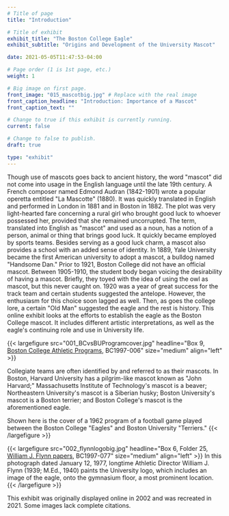 ```yaml
---
# Title of page
title: "Introduction"

# Title of exhibit
exhibit_title: "The Boston College Eagle"
exhibit_subtitle: "Origins and Development of the University Mascot"

date: 2021-05-05T11:47:53-04:00

# Page order (1 is 1st page, etc.)
weight: 1 

# Big image on first page.
front_image: "015_mascotbig.jpg" # Replace with the real image
front_caption_headline: "Introduction: Importance of a Mascot"
front_caption_text: ""

# Change to true if this exhibit is currently running.
current: false

# Change to false to publish.
draft: true

type: "exhibit"
---
```


Though use of mascots goes back to ancient history, the word "mascot" did not come into usage in the English language until the late 19th century. A French composer named Edmond Audran (1842-1901) wrote a popular operetta entitled "La Mascotte" (1880). It was quickly translated in English and performed in London in 1881 and in Boston in 1882. The plot was very light-hearted fare concerning a rural girl who brought good luck to whoever possessed her, provided that she remained uncorrupted. The term, translated into English as "mascot" and used as a noun, has a notion of a person, animal or thing that brings good luck. It quickly became employed by sports teams. Besides serving as a good luck charm, a mascot also provides a school with an added sense of identity. In 1889, Yale University became the first American university to adopt a mascot, a bulldog named "Handsome Dan." Prior to 1921, Boston College did not have an official mascot. Between 1905-1910, the student body began voicing the desirability of having a mascot. Briefly, they toyed with the idea of using the owl as mascot, but this never caught on. 1920 was a year of great success for the track team and certain students suggested the antelope. However, the enthusiasm for this choice soon lagged as well. Then, as goes the college lore, a certain "Old Man" suggested the eagle and the rest is history. This online exhibit looks at the efforts to establish the eagle as the Boston College mascot. It includes different artistic interpretations, as well as the eagle's continuing role and use in University life.

{{< largefigure src="001_BCvsBUProgramcover.jpg"
                headline="Box 9, [Boston College Athletic Programs](https://bc-primo.hosted.exlibrisgroup.com/permalink/f/l6ucgu/ALMA-BC21470522600001021), BC1997-006"
                size="medium"
                align="left" >}}

Collegiate teams are often identified by and referred to as their mascots. In Boston, Harvard University has a pilgrim-like mascot known as "John Harvard;" Massachusetts Institute of Technology's mascot is a beaver; Northeastern University's mascot is a Siberian husky; Boston University's mascot is a Boston terrier; and Boston College's mascot is the aforementioned eagle. 

Shown here is the cover of a 1962 program of a football game played between the Boston College "Eagles" and Boston University "Terriers."
{{< /largefigure >}}

{{< largefigure src="002_flynnlogobig.jpg"
                headline="Box 6, Folder 25, [William J. Flynn papers](https://bc-primo.hosted.exlibrisgroup.com/permalink/f/l6ucgu/ALMA-BC21345767470001021), BC1997-077"
                size="medium"
                align="left" >}}
In this photograph dated January 12, 1977, longtime Athletic Director William J. Flynn (1939; M.Ed., 1940) paints the University logo, which includes an image of the eagle, onto the gymnasium floor, a most prominent location.
{{< /largefigure >}}

This exhibit was originally displayed online in 2002 and was recreated in 2021. Some images lack complete citations.